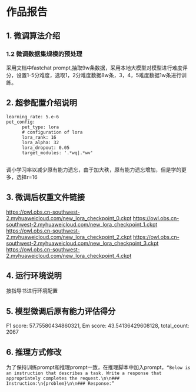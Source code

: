 # 作品报告

## 1.	微调算法介绍

### 1.2	微调数据集规模的预处理
采用文档中fastchat prompt,抽取9w条数据，采用本地大模型对模型进行难度评分，设置1-5分难度，选取1，2分难度数据8w条，3，4，5难度数据1w条进行训练。

## 2.	超参配置介绍说明

```
learning_rate: 5.e-6
pet_config:
      pet_type: lora
      # configuration of lora
      lora_rank: 16
      lora_alpha: 32
      lora_dropout: 0.05
      target_modules: '.*wq|.*wv'
      
```
调小学习率以减少原有能力遗忘，由于加大秩，原有能力遗忘增加，但是学的更多，选择r=16

## 3.	微调后权重文件链接
https://owl.obs.cn-southwest-2.myhuaweicloud.com/new_lora_checkpoint_0.ckpt
https://owl.obs.cn-southwest-2.myhuaweicloud.com/new_lora_checkpoint_1.ckpt
https://owl.obs.cn-southwest-2.myhuaweicloud.com/new_lora_checkpoint_2.ckpt
https://owl.obs.cn-southwest-2.myhuaweicloud.com/new_lora_checkpoint_3.ckpt
https://owl.obs.cn-southwest-2.myhuaweicloud.com/new_lora_checkpoint_4.ckpt

## 4.	运行环境说明
按指导书进行环境配置

## 5.	模型微调后原有能力评估得分
F1 score: 57.75580434860321, Em score: 43.54136429608128, total_count: 2067

## 6.	推理方式修改

为了保持训练prompt和推理prompt一致，在推理脚本中加入prompt，`“Below is an instruction that describes a task. Write a response that appropriately completes the request.\n\n### Instruction:\n{problem}\n\n### Response:”`
